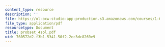 ```yaml
---
content_type: resource
description: ''
file: https://ol-ocw-studio-app-production.s3.amazonaws.com/courses/1-051-structural-engineering-design-fall-2003/760572d2f3b1534150f22ec3dc8260e9_probset_4sol.pdf
file_type: application/pdf
resourcetype: Document
title: probset_4sol.pdf
uid: 760572d2-f3b1-5341-50f2-2ec3dc8260e9
---
```

